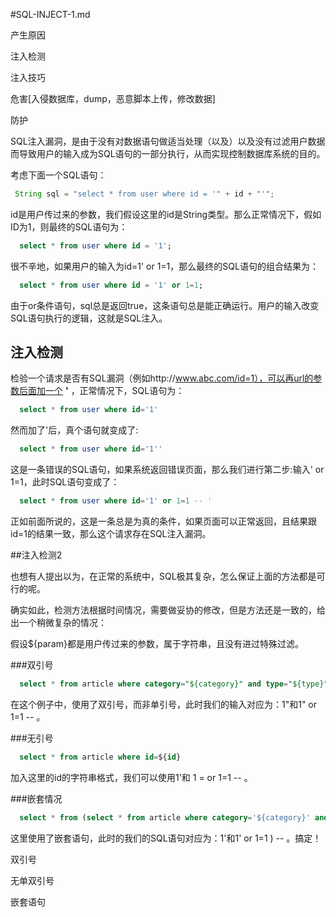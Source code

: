 #SQL-INJECT-1.md

产生原因

注入检测

注入技巧

危害[入侵数据库，dump，恶意脚本上传，修改数据]

防护

  SQL注入漏洞，是由于没有对数据语句做适当处理（以及）以及没有过滤用户数据而导致用户的输入成为SQL语句的一部分执行，从而实现控制数据库系统的目的。
  
  考虑下面一个SQL语句：
  
```java
 String sql = "select * from user where id = '" + id + "'";  
```

  id是用户传过来的参数，我们假设这里的id是String类型。那么正常情况下，假如ID为1，则最终的SQL语句为：

```sql
  select * from user where id = '1';
```

  很不辛地，如果用户的输入为id=1' or 1=1，那么最终的SQL语句的组合结果为：
  
```sql
  select * from user where id = '1' or 1=1; 
```

  由于or条件语句，sql总是返回true，这条语句总是能正确运行。用户的输入改变SQL语句执行的逻辑，这就是SQL注入。
  
## 注入检测

  检验一个请求是否有SQL漏洞（例如http://www.abc.com/id=1），可以再url的参数后面加一个 __'__ ，正常情况下，SQL语句为：
  
```sql
  select * from user where id='1'
```

  然而加了'后，真个语句就变成了:

```sql
  select * from user where id='1''
```

  这是一条错误的SQL语句，如果系统返回错误页面，那么我们进行第二步:输入' or 1=1，此时SQL语句变成了：
  
```sql
  select * from user where id='1' or 1=1 -- '
```

  正如前面所说的，这是一条总是为真的条件，如果页面可以正常返回，且结果跟id=1的结果一致，那么这个请求存在SQL注入漏洞。
  
##注入检测2

  也想有人提出以为，在正常的系统中，SQL极其复杂，怎么保证上面的方法都是可行的呢。
  
  确实如此，检测方法根据时间情况，需要做妥协的修改，但是方法还是一致的，给出一个稍微复杂的情况：
  
  假设${param}都是用户传过来的参数，属于字符串，且没有进过特殊过滤。
  
###双引号
  
```sql
  select * from article where category="${category}" and type="${type}"
```

  在这个例子中，使用了双引号，而非单引号，此时我们的输入对应为：1"和1" or 1=1 -- 。
  
###无引号

```sql
  select * from article where id=${id}
```

  加入这里的id的字符串格式，我们可以使用1'和 1 = or 1=1 -- 。
  
###嵌套情况
  
```sql
  select * from (select * from article where category='${category}' and type='${type}' )
```

  这里使用了嵌套语句，此时的我们的SQL语句对应为：1'和1' or 1=1 ) -- 。搞定！ 
  
  双引号 
  
  无单双引号
  
  嵌套语句
  
  
  
  
  
  
  
  
  
  
  
  
  
  
  
  
  
  
  
  
  
  
  
  
  
  
  

  
